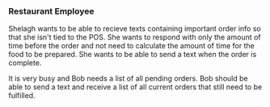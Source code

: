 ### Restaurant Employee
Shelagh wants to be able to recieve texts containing important order info so that she isn't tied to the POS. She wants to respond with only the amount of time before the order and not need to calculate the amount of time for the food to be prepared. She wants to be able to send a text when the order is complete. 

It is very busy and Bob needs a list of all pending orders. Bob should be able to send a text and receive a list of all current orders that still need to be fulfilled.
